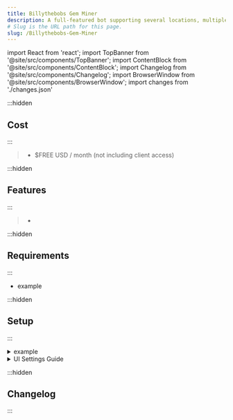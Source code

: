 ```yaml
---
title: Billythebobs Gem Miner
description: A full-featured bot supporting several locations, multiple playstyles, ore boxes, seren spirits, Juju potions, and more!.
# Slug is the URL path for this page.
slug: /Billythebobs-Gem-Miner
---
```


import React from 'react';
import TopBanner from '@site/src/components/TopBanner';
import ContentBlock from '@site/src/components/ContentBlock';
import Changelog from '@site/src/components/Changelog';
import BrowserWindow from '@site/src/components/BrowserWindow';
import changes from './changes.json'

<TopBanner title="Billythebobs Gem Miner" version="v1.0.6" skill="Mining">
</TopBanner>

:::hidden

## Cost

:::

<ContentBlock title="Cost">

> - $FREE USD / month (not including client access)

</ContentBlock>

:::hidden

## Features

:::

<ContentBlock title="Features">

> -

</ContentBlock>

:::hidden

## Requirements

:::
<ContentBlock title="Requirements">

- example

</ContentBlock>

:::hidden

## Setup

:::
<ContentBlock title="Setup">

<details>
<summary>example</summary>

- example

</details>

<details>
<summary>UI Settings Guide</summary>

- example

</details>

</ContentBlock>

:::hidden

## Changelog

:::

<Changelog changes={changes}>

</Changelog>
